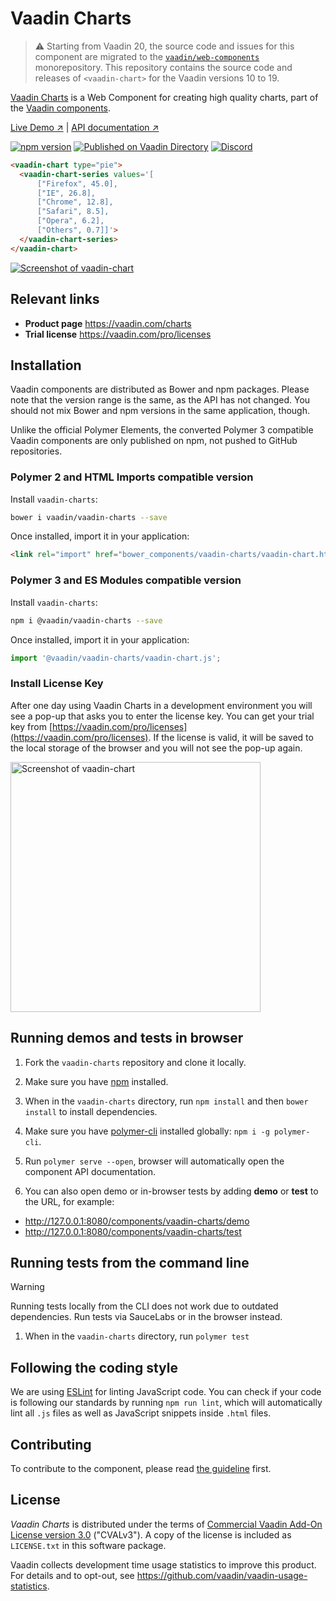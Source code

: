 # Vaadin Charts

> ⚠️ Starting from Vaadin 20, the source code and issues for this component are migrated to the [`vaadin/web-components`](https://github.com/vaadin/web-components/tree/master/packages/vaadin-charts) monorepository.
> This repository contains the source code and releases of `<vaadin-chart>` for the Vaadin versions 10 to 19.

[Vaadin Charts](https://vaadin.com/components/vaadin-charts) is a Web Component for creating high quality charts, part of the [Vaadin components](https://vaadin.com/components).

[Live Demo ↗](https://vaadin.com/components/vaadin-charts/examples)
|
[API documentation ↗](https://vaadin.com/components/vaadin-charts/html-api)

[![npm version](https://badgen.net/npm/v/@vaadin/vaadin-charts)](https://www.npmjs.com/package/@vaadin/vaadin-charts)
[![Published on Vaadin Directory](https://img.shields.io/badge/Vaadin%20Directory-published-00b4f0.svg)](https://vaadin.com/directory/component/vaadinvaadin-element)
[![Discord](https://img.shields.io/discord/732335336448852018?label=discord)](https://discord.gg/PHmkCKC)

<!--
```
<custom-element-demo>
  <template>
    <script src="../webcomponentsjs/webcomponents-lite.js"></script>
    <link rel="import" href="vaadin-chart.html">
    <next-code-block></next-code-block>
  </template>
</custom-element-demo>
```
-->
```html
<vaadin-chart type="pie">
  <vaadin-chart-series values='[
      ["Firefox", 45.0],
      ["IE", 26.8],
      ["Chrome", 12.8],
      ["Safari", 8.5],
      ["Opera", 6.2],
      ["Others", 0.7]]'>
  </vaadin-chart-series>
</vaadin-chart>
```

[<img src="https://raw.githubusercontent.com/vaadin/vaadin-charts/master/screenshot.png" alt="Screenshot of vaadin-chart">](https://vaadin.com/components/vaadin-chart)

## Relevant links

- **Product page** https://vaadin.com/charts
- **Trial license** https://vaadin.com/pro/licenses


## Installation

Vaadin components are distributed as Bower and npm packages.
Please note that the version range is the same, as the API has not changed.
You should not mix Bower and npm versions in the same application, though.

Unlike the official Polymer Elements, the converted Polymer 3 compatible Vaadin components
are only published on npm, not pushed to GitHub repositories.

### Polymer 2 and HTML Imports compatible version

Install `vaadin-charts`:

```sh
bower i vaadin/vaadin-charts --save
```

Once installed, import it in your application:

```html
<link rel="import" href="bower_components/vaadin-charts/vaadin-chart.html">
```

### Polymer 3 and ES Modules compatible version


Install `vaadin-charts`:

```sh
npm i @vaadin/vaadin-charts --save
```

Once installed, import it in your application:

```js
import '@vaadin/vaadin-charts/vaadin-chart.js';
```

### Install License Key
After one day using Vaadin Charts in a development environment you will see a pop-up that asks you to enter the license key.
You can get your trial key from [https://vaadin.com/pro/licenses](https://vaadin.com/pro/licenses).
If the license is valid, it will be saved to the local storage of the browser and you will not see the pop-up again.

[<img src="https://raw.githubusercontent.com/vaadin/vaadin-charts/6.0-preview/screenshot.png" width="400" alt="Screenshot of vaadin-chart">](https://vaadin.com/elements/-/element/vaadin-chart)


## Running demos and tests in browser

1. Fork the `vaadin-charts` repository and clone it locally.

1. Make sure you have [npm](https://www.npmjs.com/) installed.

1. When in the `vaadin-charts` directory, run `npm install` and then `bower install` to install dependencies.

1. Make sure you have [polymer-cli](https://www.npmjs.com/package/polymer-cli) installed globally: `npm i -g polymer-cli`.

1. Run `polymer serve --open`, browser will automatically open the component API documentation.

1. You can also open demo or in-browser tests by adding **demo** or **test** to the URL, for example:

  - http://127.0.0.1:8080/components/vaadin-charts/demo
  - http://127.0.0.1:8080/components/vaadin-charts/test


## Running tests from the command line

> [!WARNING]
> Running tests locally from the CLI does not work due to outdated dependencies. Run tests via SauceLabs or in the browser instead.

1. When in the `vaadin-charts` directory, run `polymer test`


## Following the coding style

We are using [ESLint](http://eslint.org/) for linting JavaScript code. You can check if your code is following our standards by running `npm run lint`, which will automatically lint all `.js` files as well as JavaScript snippets inside `.html` files.


## Contributing

  To contribute to the component, please read [the guideline](https://github.com/vaadin/vaadin-core/blob/master/CONTRIBUTING.md) first.


## License

_Vaadin Charts_ is distributed under the terms of
[Commercial Vaadin Add-On License version 3.0](https://vaadin.com/license/cval-3) ("CVALv3"). A copy of the license is included as ```LICENSE.txt``` in this software package.

Vaadin collects development time usage statistics to improve this product. For details and to opt-out, see https://github.com/vaadin/vaadin-usage-statistics.

